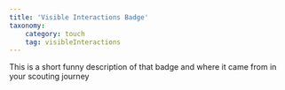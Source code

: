 ```yaml
---
title: 'Visible Interactions Badge'
taxonomy:
    category: touch
    tag: visibleInteractions
---
```

This is a short funny description of that badge and where it came from in your scouting journey
